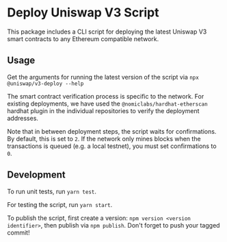 # Deploy Uniswap V3 Script

This package includes a CLI script for deploying the latest Uniswap V3 smart contracts to any Ethereum compatible network.

## Usage

Get the arguments for running the latest version of the script via `npx @uniswap/v3-deploy --help`

The smart contract verification process is specific to the network. For existing deployments, we have used the
`@nomiclabs/hardhat-etherscan` hardhat plugin in the individual repositories to verify the deployment addresses.

Note that in between deployment steps, the script waits for confirmations. By default, this is set to `2`. If the network
only mines blocks when the transactions is queued (e.g. a local testnet), you must set confirmations to `0`.

## Development

To run unit tests, run `yarn test`.

For testing the script, run `yarn start`.

To publish the script, first create a version: `npm version <version identifier>`, then publish via `npm publish`.
Don't forget to push your tagged commit!
